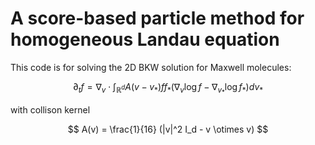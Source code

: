 # A score-based particle method for homogeneous Landau equation

This code is for solving the 2D BKW solution for Maxwell molecules:

$$
\partial_t f = \nabla_v \cdot \int_{\mathbb{R}^d} A(v-v_* ) f f_* (\nabla_v \log f - \nabla_{v_* } \log f_* ) dv_*
$$

with collison kernel

$$
A(v) = \frac{1}{16}  (|v|^2 I_d - v \otimes v)
$$
